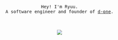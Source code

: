 <div valign="center" align="center">
  <br><br>
  <samp>
    Hey! I'm Ryuu.
    <br>
    A software engineer and founder of <a href="https://d-one.studio">d-one</a>.
  </samp>
  <br><br><br><br>
  <img src="https://cdn.purr.gg/8DfNz0vs4yRy.png" />
</div>
